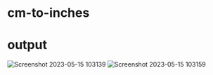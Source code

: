 # cm-to-inches
 # output
![Screenshot 2023-05-15 103139](https://github.com/bhuvipr128/cm-to-inches/assets/113852903/d4d6d918-74c3-4ab7-8bf7-bb54d5810c0c)
![Screenshot 2023-05-15 103159](https://github.com/bhuvipr128/cm-to-inches/assets/113852903/8b415c37-cebe-4dd8-b3bc-fbe8c4df0381)
